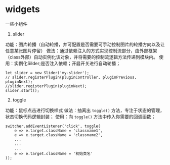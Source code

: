 # widgets
一些小组件
1. slider

功能：图片轮播（自动轮播，并可配置是否需要可手动控制图片的轮播方向以及让任意某张图片停留）
做法：通过依赖注入的方式实现控制流部分，由外部框架（class外部）自动实例化该对象，并将需要的控制流逻辑方法传递到模块内。
使用：实例化Silder;是否注入依赖；开启开关进行自动轮播；
```
let slider = new Slider('my-slider');
// slider.registerPlugin(pluginController, pluginPrevious, pluginNext);
//slider.registerPlugin(pluginNext);
slider.start();
```

2. toggle

功能：鼠标点击进行切换样式
做法：抽离出 `toggle()` 方法，专注于状态的管理，状态切换代码逻辑封装；
使用：向 `toggle()` 方法中传入你需要的回调函数；
```
switcher.addEventListener('click', toggle(
    e => e.target.className = 'classname1',
    e => e.target.className = 'classname2',
    ...
    ...
    ...
    e => e.target.className = '初始类名'
));
```
